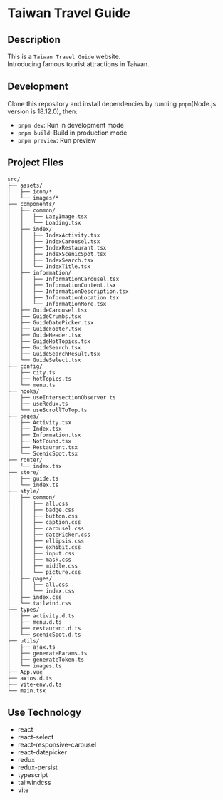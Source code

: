 # Taiwan Travel Guide

## Description

This is a `Taiwan Travel Guide` website.  
Introducing famous tourist attractions in Taiwan.

## Development

Clone this repository and install dependencies by running `pnpm`(Node.js version is 18.12.0), then:

- `pnpm dev`: Run in development mode
- `pnpm build`: Build in production mode
- `pnpm preview`: Run preview

## Project Files

```text
src/
├── assets/
│   ├── icon/*
│   └── images/*
├── components/
│   ├── common/
│   │   ├── LazyImage.tsx
│   │   └── Loading.tsx
│   ├── index/
│   │   ├── IndexActivity.tsx
│   │   ├── IndexCarousel.tsx
│   │   ├── IndexRestaurant.tsx
│   │   ├── IndexScenicSpot.tsx
│   │   ├── IndexSearch.tsx
│   │   └── IndexTitle.tsx
│   ├── information/
│   │   ├── InformationCarousel.tsx
│   │   ├── InformationContent.tsx
│   │   ├── InformationDescription.tsx
│   │   ├── InformationLocation.tsx
│   │   └── InformationMore.tsx
│   ├── GuideCarousel.tsx
│   ├── GuideCrumbs.tsx
│   ├── GuideDatePicker.tsx
│   ├── GuideFooter.tsx
│   ├── GuideHeader.tsx
│   ├── GuideHotTopics.tsx
│   ├── GuideSearch.tsx
│   ├── GuideSearchResult.tsx
│   └── GuideSelect.tsx
├── config/
│   ├── city.ts
│   ├── hotTopics.ts
│   └── menu.ts
├── hooks/
│   ├── useIntersectionObserver.ts
│   ├── useRedux.ts
│   └── useScrollToTop.ts
├── pages/
│   ├── Activity.tsx
│   ├── Index.tsx
│   ├── Information.tsx
│   ├── NotFound.tsx
│   ├── Restaurant.tsx
│   └── ScenicSpot.tsx
├── router/
│   └── index.tsx
├── store/
│   ├── guide.ts
│   └── index.ts
├── style/
│   ├── common/
|   │   ├── all.css
│   │   ├── badge.css
│   │   ├── button.css
│   │   ├── caption.css
│   │   ├── carousel.css
│   │   ├── datePicker.css
│   │   ├── ellipsis.css
│   │   ├── exhibit.css
│   │   ├── input.css
│   │   ├── mask.css
│   │   ├── middle.css
|   │   └── picture.css
│   ├── pages/
|   │   ├── all.css
|   │   └── index.css
│   ├── index.css
│   └── tailwind.css
├── types/
│   ├── activity.d.ts
│   ├── menu.d.ts
│   ├── restaurant.d.ts
│   └── scenicSpot.d.ts
├── utils/
│   ├── ajax.ts
│   ├── generateParams.ts
│   ├── generateToken.ts
│   └── images.ts
├── App.vue
├── axios.d.ts
├── vite-env.d.ts
└── main.tsx
```

## Use Technology

- react
- react-select
- react-responsive-carousel
- react-datepicker
- redux
- redux-persist
- typescript
- tailwindcss
- vite
